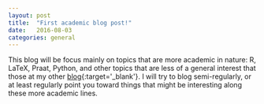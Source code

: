 ```yaml
---
layout: post
title:  "First academic blog post!"
date:   2016-08-03
categories: general
---
```


This blog will be focus mainly on topics that are more academic in nature: R, LaTeX, Praat, 
Python, and other topics that are less of a general interest that those at my other [blog](http://www.mountainmanlinguistics.blogspot.com){:target='_blank'}. 
I will try to blog semi-regularly, or at least regularly point you toward things that might 
be interesting along these more academic lines.


